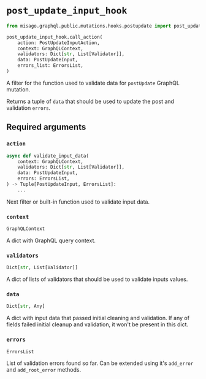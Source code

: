 # `post_update_input_hook`

```python
from misago.graphql.public.mutations.hooks.postupdate import post_update_input_hook

post_update_input_hook.call_action(
    action: PostUpdateInputAction,
    context: GraphQLContext,
    validators: Dict[str, List[Validator]],
    data: PostUpdateInput,
    errors_list: ErrorsList,
)
```

A filter for the function used to validate data for `postUpdate` GraphQL mutation.

Returns a tuple of `data` that should be used to update the post and validation `errors`.


## Required arguments

### `action`

```python
async def validate_input_data(
    context: GraphQLContext,
    validators: Dict[str, List[Validator]],
    data: PostUpdateInput,
    errors: ErrorsList,
) -> Tuple[PostUpdateInput, ErrorsList]:
    ...
```

Next filter or built-in function used to validate input data.


### `context`

```python
GraphQLContext
```

A dict with GraphQL query context.


### `validators`

```python
Dict[str, List[Validator]]
```

A dict of lists of validators that should be used to validate inputs values.


### `data`

```python
Dict[str, Any]
```

A dict with input data that passed initial cleaning and validation. If any of fields failed initial cleanup and validation, it won't be present in this dict.


### `errors`

```python
ErrorsList
```

List of validation errors found so far. Can be extended using it's `add_error` and `add_root_error` methods.